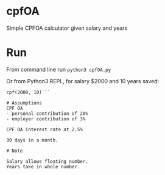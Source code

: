 # cpfOA
Simple CPFOA calculator given salary and years

# Run
From command line run
```python3 cpfOA.py```

Or from Python3 REPL, for salary $2000 and 10 years saved:

```import cpfOA.py
cpf(2000, 10)```

# Assumptions
CPF OA 
- personal contribution of 20%
- employer contribution of 3%

CPF OA interest rate at 2.5%

30 days in a month.

# Note

Salary allows floating number.
Years take in whole number.

